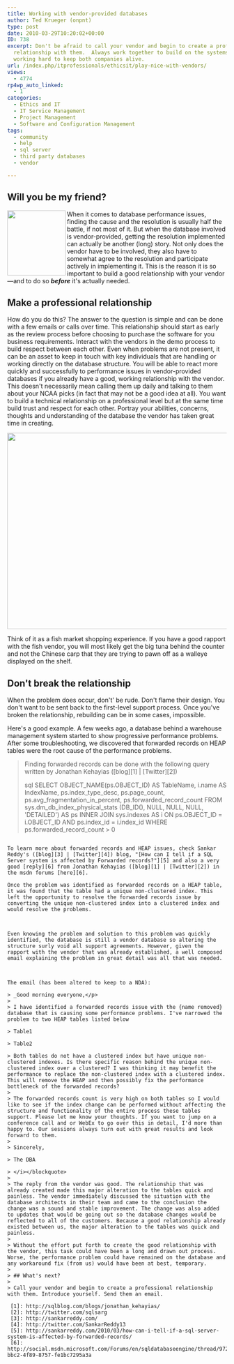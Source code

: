 ```yaml
---
title: Working with vendor-provided databases
author: Ted Krueger (onpnt)
type: post
date: 2010-03-29T10:20:02+00:00
ID: 738
excerpt: Don't be afraid to call your vendor and begin to create a professional 
  relationship with them.  Always work together to build on the systems that are 
  working hard to keep both companies alive.
url: /index.php/itprofessionals/ethicsit/play-nice-with-vendors/
views:
  - 4774
rp4wp_auto_linked:
  - 1
categories:
  - Ethics and IT
  - IT Service Management
  - Project Management
  - Software and Configuration Management
tags:
  - community
  - help
  - sql server
  - third party databases
  - vendor

---
```

## Will you be my friend?

<div class="image_block">
  <img src="/wp-content/uploads/blogs/ITProfessionals/friends.gif" alt="" title="" width="134" height="149" align="left" />
</div>

When it comes to database performance issues, finding the cause and the resolution is usually half the battle, if not most of it. But when the database involved is vendor-provided, getting the resolution implemented can actually be another (long) story. Not only does the vendor have to be involved, they also have to somewhat agree to the resolution and participate actively in implementing it. This is the reason it is so important to build a good relationship with your vendor—and to do so **_before_** it's actually needed.



## Make a professional relationship

How do you do this? The answer to the question is simple and can be done with a few emails or calls over time. This relationship should start as early as the review process before choosing to purchase the software for you business requirements. Interact with the vendors in the demo process to build respect between each other. Even when problems are not present, it can be an asset to keep in touch with key individuals that are handling or working directly on the database structure. You will be able to react more quickly and successfully to performance issues in vendor-provided databases if you already have a good, working relationship with the vendor. This doesn't necessarily mean calling them up daily and talking to them about your NCAA picks (in fact that may not be a good idea at all). You want to build a technical relationship on a professional level but at the same time build trust and respect for each other. Portray your abilities, concerns, thoughts and understanding of the database the vendor has taken great time in creating. 

<div class="image_block">
  <img src="/wp-content/uploads/blogs/ITProfessionals/fishmarket.gif" alt="" title="" width="600" height="450" />
</div>

Think of it as a fish market shopping experience. If you have a good rapport with the fish vendor, you will most likely get the big tuna behind the counter and not the Chinese carp that they are trying to pawn off as a walleye displayed on the shelf. 

## Don't break the relationship

When the problem does occur, don't' be rude. Don't flame their design. You don't want to be sent back to the first-level support process. Once you've broken the relationship, rebuilding can be in some cases, impossible.
  

  
Here's a good example. A few weeks ago, a database behind a warehouse management system started to show progressive performance problems. After some troubleshooting, we discovered that forwarded records on HEAP tables were the root cause of the performance problems.
  

  


> Finding forwarded records can be done with the following query written by Jonathan Kehayias ([blog][1] | [Twitter][2])</p> 
> 
> sql
SELECT 
>     OBJECT_NAME(ps.OBJECT_ID) AS TableName,
>     i.name AS IndexName,
>     ps.index_type_desc,
>     ps.page_count,
>     ps.avg_fragmentation_in_percent,
>     ps.forwarded_record_count
> FROM sys.dm_db_index_physical_stats (DB_ID(), NULL, NULL, NULL, 'DETAILED') AS ps
> INNER JOIN sys.indexes AS i 
>     ON ps.OBJECT_ID = i.OBJECT_ID 
>         AND ps.index_id = i.index_id
> WHERE ps.forwarded_record_count > 0
```

To learn more about forwarded records and HEAP issues, check Sankar Reddy's ([blog][3] | [Twitter][4]) blog, "[How can I tell if a SQL Server system is affected by Forwarded records?"][5] and also a very good [reply][6] from Jonathan Kehayias ([blog][1] | [Twitter][2]) in the msdn forums [here][6].
  
Once the problem was identified as forwarded records on a HEAP table, it was found that the table had a unique non-clustered index. This left the opportunity to resolve the forwarded records issue by converting the unique non-clustered index into a clustered index and would resolve the problems.
  

  
Even knowing the problem and solution to this problem was quickly identified, the database is still a vendor database so altering the structure surly void all support agreements. However, given the rapport with the vendor that was already established, a well composed email explaining the problem in great detail was all that was needed.
  

  
The email (has been altered to keep to a NDA):

> _Good morning everyone,</p> 
> 
> I have identified a forwarded records issue with the {name removed} database that is causing some performance problems. I've narrowed the problem to two HEAP tables listed below
  
> Table1
  
> Table2
  
> Both tables do not have a clustered index but have unique non-clustered indexes. Is there specific reason behind the unique non-clustered index over a clustered? I was thinking it may benefit the performance to replace the non-clustered index with a clustered index. This will remove the HEAP and then possibly fix the performance bottleneck of the forwarded records?
> 
> The forwarded records count is very high on both tables so I would like to see if the index change can be performed without affecting the structure and functionality of the entire process these tables support. Please let me know your thoughts. If you want to jump on a conference call and or WebEx to go over this in detail, I'd more than happy to. Our sessions always turn out with great results and look forward to them.
> 
> Sincerely,
  
> The DBA
  
> </i></blockquote> 
> 
> The reply from the vendor was good. The relationship that was already created made this major alteration to the tables quick and painless. The vendor immediately discussed the situation with the database architects in their team and came to the conclusion the change was a sound and stable improvement. The change was also added to updates that would be going out so the database changes would be reflected to all of the customers. Because a good relationship already existed between us, the major alteration to the tables was quick and painless. 
> 
> Without the effort put forth to create the good relationship with the vendor, this task could have been a long and drawn out process. Worse, the performance problem could have remained on the database and any workaround fix (from us) would have been at best, temporary. 
> 
> ## What's next?
> 
> Call your vendor and begin to create a professional relationship with them. Introduce yourself. Send them an email.

 [1]: http://sqlblog.com/blogs/jonathan_kehayias/
 [2]: http://twitter.com/sqlsarg
 [3]: http://sankarreddy.com/
 [4]: http://twitter.com/SankarReddy13
 [5]: http://sankarreddy.com/2010/03/how-can-i-tell-if-a-sql-server-system-is-affected-by-forwarded-records/
 [6]: http://social.msdn.microsoft.com/Forums/en/sqldatabaseengine/thread/972f68d2-bbc2-4f89-8757-fe1bc7295a3a